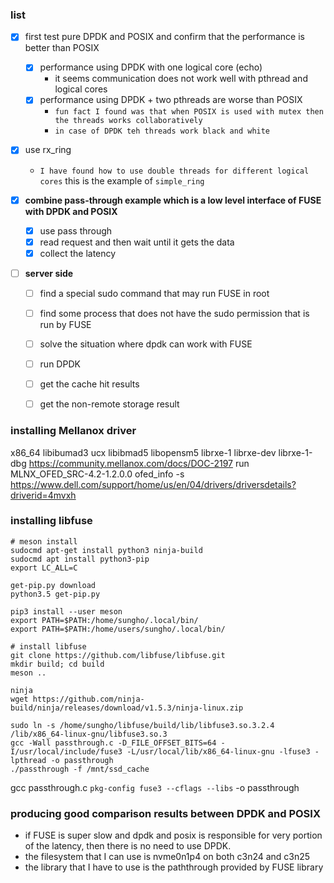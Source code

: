 ### list
- [x] first test pure DPDK and POSIX and confirm that the performance is better than POSIX
  - [x] performance using DPDK with one logical core (echo)
    - it seems communication does not work well with pthread and logical cores
  - [x] performance using DPDK + two pthreads are worse than POSIX
    - `fun fact I found was that when POSIX is used with mutex then the threads works collaboratively`
    - `in case of DPDK teh threads work black and white`

- [x] use rx_ring
    - `I have found how to use double threads for different logical cores` this is the example of `simple_ring`

- [x] **combine pass-through example which is a low level interface of FUSE with DPDK and POSIX**
    - [x] use pass through
    - [x] read request and then wait until it gets the data
    - [x] collect the latency

- [ ] **server side**
    - [ ] find a special sudo command that may run FUSE in root
    - [ ] find some process that does not have the sudo permission that is run by FUSE
    - [ ] solve the situation where dpdk can work with FUSE
    - [ ] run DPDK
    - [ ] get the cache hit results
    - [ ] get the non-remote storage result



### installing Mellanox driver
x86_64
libibumad3 ucx libibmad5 libopensm5 librxe-1 librxe-dev librxe-1-dbg
https://community.mellanox.com/docs/DOC-2197
run MLNX_OFED_SRC-4.2-1.2.0.0
ofed_info -s
https://www.dell.com/support/home/us/en/04/drivers/driversdetails?driverid=4mvxh


### installing libfuse
```
# meson install
sudocmd apt-get install python3 ninja-build
sudocmd apt install python3-pip
export LC_ALL=C

get-pip.py download
python3.5 get-pip.py

pip3 install --user meson
export PATH=$PATH:/home/sungho/.local/bin/
export PATH=$PATH:/home/users/sungho/.local/bin/

# install libfuse
git clone https://github.com/libfuse/libfuse.git
mkdir build; cd build
meson ..

ninja
wget https://github.com/ninja-build/ninja/releases/download/v1.5.3/ninja-linux.zip

sudo ln -s /home/sungho/libfuse/build/lib/libfuse3.so.3.2.4 /lib/x86_64-linux-gnu/libfuse3.so.3
gcc -Wall passthrough.c -D_FILE_OFFSET_BITS=64 -I/usr/local/include/fuse3 -L/usr/local/lib/x86_64-linux-gnu -lfuse3 -lpthread -o passthrough
./passthrough -f /mnt/ssd_cache
```

gcc passthrough.c `pkg-config fuse3 --cflags --libs`  -o passthrough

### producing good comparison results between DPDK and POSIX
- if FUSE is super slow and dpdk and posix is responsible for very portion of the latency, then there is no need to use DPDK.
- the filesystem that I can use is nvme0n1p4 on both c3n24 and c3n25
- the library that I have to use is the paththrough provided by FUSE library
